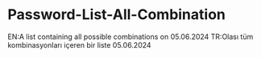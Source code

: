 # Password-List-All-Combination
EN:A list containing all possible combinations on 05.06.2024
TR:Olası tüm kombinasyonları içeren bir liste 05.06.2024
